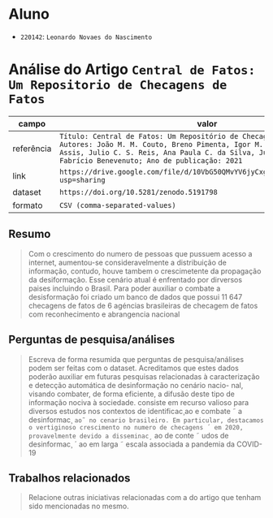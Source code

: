 # Aluno
* `220142`: `Leonardo Novaes do Nascimento`

# Análise do Artigo `Central de Fatos: Um Repositorio de Checagens de Fatos`

| campo | valor |
|------------|----------------------------------------|
| referência | `Título: Central de Fatos: Um Repositório de Checagens de Fatos. Autores: João M. M. Couto, Breno Pimenta, Igor M. de Araújo, Samuel Assis, Julio C. S. Reis, Ana Paula C. da Silva, Jussara M. Almeida, Fabrício Benevenuto; Ano de publicação: 2021` |
| link       | `https://drive.google.com/file/d/10VbG50QMvYV6jyCxgU2mwP21vYUG6CcA/view?usp=sharing` |
| dataset | `https://doi.org/10.5281/zenodo.5191798` |
| formato | `CSV (comma-separated-values)` |

## Resumo

> Com o crescimento do numero de pessoas que pussuem acesso a internet, aumentou-se consideravelmente a distribuição de informação, contudo, houve tambem o crescimetente da propagação da desiformação. Esse cenário atual é enfrentado por dirversos paises incluindo o Brasil. Para poder auxiliar o combate a desisformação foi criado um banco de dados que possui 11 647 checagens de fatos de 6 agéncias brasileiras de checagem de fatos com reconhecimento e abrangencia nacional 

## Perguntas de pesquisa/análises

> Escreva de forma resumida que perguntas de pesquisa/análises podem ser feitas com o dataset.
> Acreditamos que estes dados poderão auxiliar em futuras pesquisas
relacionadas à caracterização e detecção automática de desinformação no cenário nacio-
nal, visando combater, de forma eficiente, a difusão deste tipo de informação nociva à
sociedade. consiste em recurso valioso para diversos estudos nos contextos de identificac¸ao e combate ˜ a desinformac¸ ` ao˜
no cenario brasileiro. Em particular, destacamos o vertiginoso crescimento no numero de checagens ´
em 2020, provavelmente devido a disseminac¸ ` ao de conte ˜ udos de desinformac¸ ´ ao em larga ˜
escala associada a pandemia da COVID-19

## Trabalhos relacionados

> Relacione outras iniciativas relacionadas com a do artigo que tenham sido mencionadas no mesmo.
